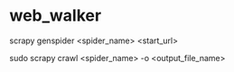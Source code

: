 # web_walker

scrapy genspider <spider_name> <start_url>

sudo scrapy crawl <spider_name> -o <output_file_name>

